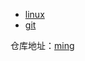 
- [linux](_posts/linux.md)
- [git](_posts/git.md)

仓库地址：<a href="https://github.com/Ming332/Ming332.github.io">ming</a>

